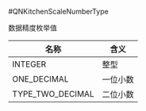 #QNKitchenScaleNumberType

数据精度枚举值

| 名称               | 含义   |
|------------------|------|
| INTEGER          | 整型   |
| ONE_DECIMAL      | 一位小数 |
| TYPE_TWO_DECIMAL | 二位小数 |